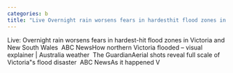```yaml
---
categories: b
title: "Live Overnight rain worsens fears in hardesthit flood zones in Victoria and New South Wales  ABC News"
---
```

Live: Overnight rain worsens fears in hardest-hit flood zones in Victoria and New South Wales&nbsp;&nbsp;ABC NewsHow northern Victoria flooded – visual explainer | Australia weather&nbsp;&nbsp;The GuardianAerial shots reveal full scale of Victoria"s flood disaster&nbsp;&nbsp;ABC NewsAs it happened V